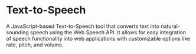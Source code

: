 # Text-to-Speech
A JavaScript-based Text-to-Speech tool that converts text into natural-sounding speech using the Web Speech API. It allows for easy integration of speech functionality into web applications with customizable options like rate, pitch, and volume.
